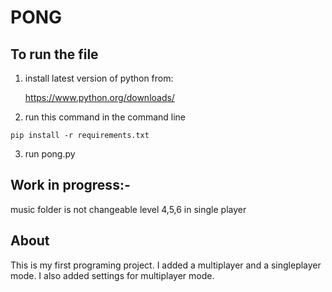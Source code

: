 # PONG 

## To run the file
1) install latest version of python from:

   https://www.python.org/downloads/

2) run this command in the command line 
```
pip install -r requirements.txt
```

3) run pong.py

## Work in progress:-
music folder is not changeable
level 4,5,6 in single player

## About
This is my first programing project. I added a multiplayer and a singleplayer mode. I also added settings for multiplayer mode.
